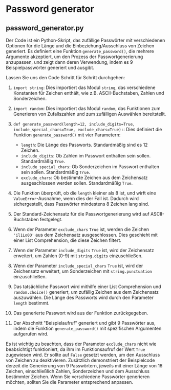# Password generator

## password_generator.py
 
Der Code ist ein Python-Skript, das zufällige Passwörter mit verschiedenen Optionen für die Länge und die Einbeziehung/Ausschluss von Zeichen generiert. Es definiert eine Funktion `generate_password()`, die mehrere Argumente akzeptiert, um den Prozess der Passwortgenerierung anzupassen, und zeigt dann deren Verwendung, indem es 9 Beispielpasswörter generiert und ausgibt.

Lassen Sie uns den Code Schritt für Schritt durchgehen:

1. `import string`: Dies importiert das Modul `string`, das verschiedene Konstanten für Zeichen enthält, wie z.B. ASCII-Buchstaben, Zahlen und Sonderzeichen.

2. `import random`: Dies importiert das Modul `random`, das Funktionen zum Generieren von Zufallszahlen und zum zufälligen Auswählen bereitstellt.

3. `def generate_password(length=12, include_digits=True, include_special_chars=True, exclude_chars=True):`: Dies definiert die Funktion `generate_password()` mit vier Parametern:
   - `length`: Die Länge des Passworts. Standardmäßig sind es 12 Zeichen.
   - `include_digits`: Ob Zahlen im Passwort enthalten sein sollen. Standardmäßig `True`.
   - `include_special_chars`: Ob Sonderzeichen im Passwort enthalten sein sollen. Standardmäßig `True`.
   - `exclude_chars`: Ob bestimmte Zeichen aus dem Zeichensatz ausgeschlossen werden sollen. Standardmäßig `True`.

4. Die Funktion überprüft, ob die `length` kleiner als 8 ist, und wirft eine `ValueError`-Ausnahme, wenn dies der Fall ist. Dadurch wird sichergestellt, dass Passwörter mindestens 8 Zeichen lang sind.

5. Der Standard-Zeichensatz für die Passwortgenerierung wird auf ASCII-Buchstaben festgelegt.

6. Wenn der Parameter `exclude_chars` `True` ist, werden die Zeichen `'il1Lo0O'` aus dem Zeichensatz ausgeschlossen. Dies geschieht mit einer List Comprehension, die diese Zeichen filtert.

7. Wenn der Parameter `include_digits` `True` ist, wird der Zeichensatz erweitert, um Zahlen (0-9) mit `string.digits` einzuschließen.

8. Wenn der Parameter `include_special_chars` `True` ist, wird der Zeichensatz erweitert, um Sonderzeichen mit `string.punctuation` einzuschließen.

9. Das tatsächliche Passwort wird mithilfe einer List Comprehension und `random.choice()` generiert, um zufällig Zeichen aus dem Zeichensatz auszuwählen. Die Länge des Passworts wird durch den Parameter `length` bestimmt.

10. Das generierte Passwort wird aus der Funktion zurückgegeben.

11. Der Abschnitt "Beispielaufruf" generiert und gibt 9 Passwörter aus, indem die Funktion `generate_password()` mit spezifischen Argumenten aufgerufen wird.

Es ist wichtig zu beachten, dass der Parameter `exclude_chars` nicht wie beabsichtigt funktioniert, da ihm im Funktionsaufruf der Wert `True` zugewiesen wird. Er sollte auf `False` gesetzt werden, um den Ausschluss von Zeichen zu deaktivieren. Zusätzlich demonstriert der Beispielcode derzeit die Generierung von 9 Passwörtern, jeweils mit einer Länge von 16 Zeichen, einschließlich Zahlen, Sonderzeichen und dem Ausschluss bestimmter Zeichen. Wenn Sie verschiedene Passwörter generieren möchten, sollten Sie die Parameter entsprechend anpassen.
